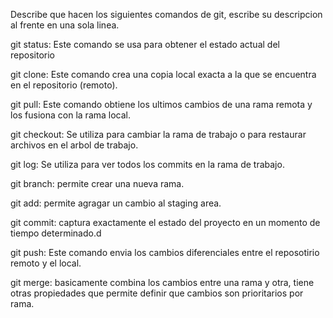 Describe que hacen los siguientes comandos de git, escribe su descripcion al frente en una sola linea.

git status: Este comando se usa para obtener el estado actual del repositorio

git clone: Este comando crea una copia local exacta a la que se encuentra en el repositorio (remoto).

git pull: Este comando obtiene los ultimos cambios de una rama remota y los fusiona con la rama local.

git checkout: Se utiliza para cambiar la rama de trabajo o para restaurar archivos en el arbol de trabajo.

git log: Se utiliza para ver todos los commits en la rama de trabajo.

git branch: permite crear una nueva rama.

git add: permite agragar un cambio al staging area.

git commit: captura exactamente el estado del proyecto en un momento de tiempo determinado.d

git push: Este comando envia los cambios diferenciales entre el reposotirio remoto y el local.

git merge: basicamente combina los cambios entre una rama y otra, tiene otras propiedades que permite definir que cambios son prioritarios por rama.

